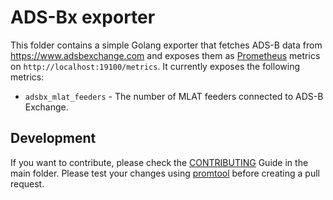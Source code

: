 # ADS-Bx exporter

This folder contains a simple Golang exporter that fetches ADS-B data from <https://www.adsbexchange.com> and
exposes them as [Prometheus](https://prometheus.io/) metrics on `http://localhost:19100/metrics`. It currently exposes the following metrics:

-   `adsbx_mlat_feeders` - The number of MLAT feeders connected to ADS-B Exchange.

## Development

If you want to contribute, please check the [CONTRIBUTING](../../../CONTRIBUTING.md) Guide in the main folder. Please test your changes using [promtool](https://prometheus.io/docs/prometheus/latest/configuration/unit_testing_rules/) before creating a pull request.
